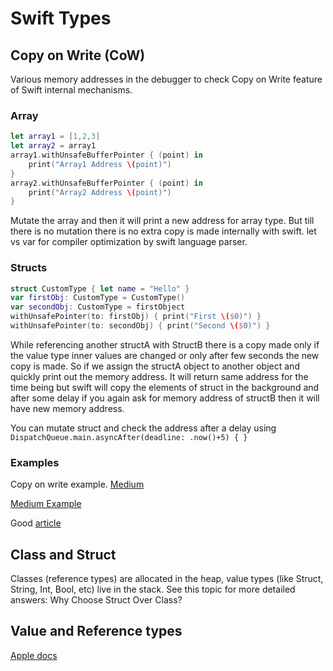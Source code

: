 # Swift Types

## Copy on Write (CoW)

Various memory addresses in the debugger to check Copy on Write feature of Swift internal mechanisms.
### Array
```swift
let array1 = [1,2,3]
let array2 = array1
array1.withUnsafeBufferPointer { (point) in
    print("Array1 Address \(point)")
}
array2.withUnsafeBufferPointer { (point) in
    print("Array2 Address \(point)")
}
```
Mutate the array and then it will print a new address for array type. But till there is no mutation there is no extra copy is made internally with swift.
let vs var for compiler optimization by swift language parser.

### Structs

```swift
struct CustomType { let name = "Hello" }
var firstObj: CustomType = CustomType()
var secondObj: CustomType = firstObject
withUnsafePointer(to: firstObj) { print("First \($0)") }
withUnsafePointer(to: secondObj) { print("Second \($0)") }
```
While referencing another structA with StructB there is a copy made only if the value type inner values are changed or only after few seconds the new copy is made. So if we assign the structA object to another object and quickly print out the memory address. It will return same address for the time being but swift will copy the elements of struct in the background and after some delay if you again ask for memory address of structB then it will have new memory address.

You can mutate struct  and check the address after a delay using `DispatchQueue.main.asyncAfter(deadline: .now()+5) { }`

### Examples

Copy on write example.
[Medium](https://medium.com/ne-digital/copy-on-write-in-swift-96357bd6c830)

[Medium Example](https://betterprogramming.pub/understand-copy-on-write-in-swift-5-52a4716165a3)

Good [article](https://medium.com/@lucianoalmeida1/understanding-swift-copy-on-write-mechanisms-52ac31d68f2f) 




## Class and Struct

Classes (reference types) are allocated in the heap, value types (like Struct, String, Int, Bool, etc) live in the stack. See this topic for more detailed answers: Why Choose Struct Over Class?

## Value and Reference types

[Apple docs](https://developer.apple.com/swift/blog/?id=10)
